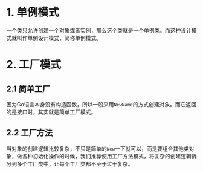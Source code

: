 
# 1. 单例模式
一个类只允许创建一个对象或者实例，那么这个类就是一个单例类。而这种设计模式就叫作单例设计模式，简称单例模式。

# 2. 工厂模式

## 2.1 简单工厂
因为Go语言本身没有构造函数，所以一般采用`NewName`的方式创建对象。而它返回的是接口时，其实就是简单工厂模式。

## 2.2 工厂方法
当对象的创建逻辑比较复杂，不只是简单的`New`一下就可以，而是要组合其他类对象，做各种初始化操作的时候，我们推荐使用工厂方法模式，将复杂的创建逻辑拆分到多个工厂类中，让每个工厂类都不至于过于复杂。
